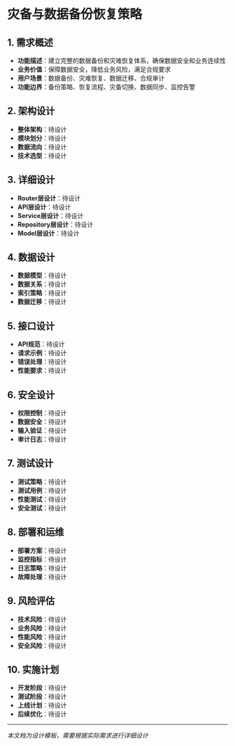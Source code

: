 # 灾备与数据备份恢复策略

## 1. 需求概述
- **功能描述**：建立完整的数据备份和灾难恢复体系，确保数据安全和业务连续性
- **业务价值**：保障数据安全，降低业务风险，满足合规要求
- **用户场景**：数据备份、灾难恢复、数据迁移、合规审计
- **功能边界**：备份策略、恢复流程、灾备切换、数据同步、监控告警

## 2. 架构设计
- **整体架构**：待设计
- **模块划分**：待设计
- **数据流向**：待设计
- **技术选型**：待设计

## 3. 详细设计
- **Router层设计**：待设计
- **API层设计**：待设计
- **Service层设计**：待设计
- **Repository层设计**：待设计
- **Model层设计**：待设计

## 4. 数据设计
- **数据模型**：待设计
- **数据关系**：待设计
- **索引策略**：待设计
- **数据迁移**：待设计

## 5. 接口设计
- **API规范**：待设计
- **请求示例**：待设计
- **错误处理**：待设计
- **性能要求**：待设计

## 6. 安全设计
- **权限控制**：待设计
- **数据安全**：待设计
- **输入验证**：待设计
- **审计日志**：待设计

## 7. 测试设计
- **测试策略**：待设计
- **测试用例**：待设计
- **性能测试**：待设计
- **安全测试**：待设计

## 8. 部署和运维
- **部署方案**：待设计
- **监控指标**：待设计
- **日志策略**：待设计
- **故障处理**：待设计

## 9. 风险评估
- **技术风险**：待设计
- **业务风险**：待设计
- **性能风险**：待设计
- **安全风险**：待设计

## 10. 实施计划
- **开发阶段**：待设计
- **测试阶段**：待设计
- **上线计划**：待设计
- **后续优化**：待设计

---
*本文档为设计模板，需要根据实际需求进行详细设计*